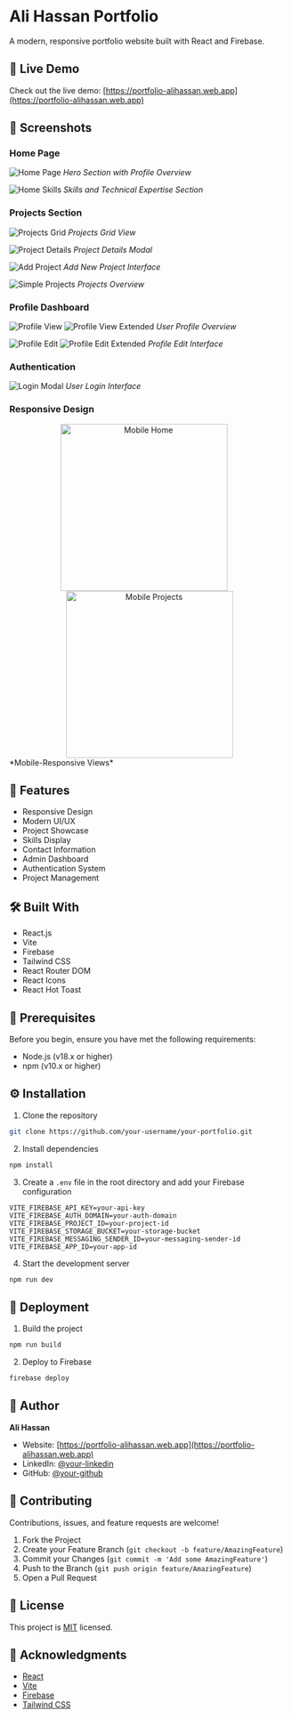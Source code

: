 # Ali Hassan Portfolio

A modern, responsive portfolio website built with React and Firebase.

## 🔴 Live Demo

Check out the live demo: [https://portfolio-alihassan.web.app](https://portfolio-alihassan.web.app)

## 📸 Screenshots

### Home Page

![Home Page](./screenshots/home1.png)
_Hero Section with Profile Overview_

![Home Skills](./screenshots/home2.png)
_Skills and Technical Expertise Section_

### Projects Section

![Projects Grid](./screenshots/projectspage.png)
_Projects Grid View_

![Project Details](./screenshots/projet_detail_page.png)
_Project Details Modal_

![Add Project](./screenshots/add_new_project.png)
_Add New Project Interface_

![Simple Projects](./screenshots/simple%20project%20page.png)
_Projects Overview_

### Profile Dashboard

![Profile View](./screenshots/profile_page.png)
![Profile View Extended](./screenshots/profile_page1.png)
_User Profile Overview_

![Profile Edit](./screenshots/Profile_edit.png)
![Profile Edit Extended](./screenshots/Profile_edit1.png)
_Profile Edit Interface_

### Authentication

![Login Modal](./screenshots/login.png)
_User Login Interface_

### Responsive Design

<div align="center">
  <img src="./screenshots/mobile-1.png" alt="Mobile Home" width="300" style="margin-right: 20px"/>
  <img src="./screenshots/mobile-2.png" alt="Mobile Projects" width="300"/>
</div>
*Mobile-Responsive Views*

## 🚀 Features

- Responsive Design
- Modern UI/UX
- Project Showcase
- Skills Display
- Contact Information
- Admin Dashboard
- Authentication System
- Project Management

## 🛠️ Built With

- React.js
- Vite
- Firebase
- Tailwind CSS
- React Router DOM
- React Icons
- React Hot Toast

## 📝 Prerequisites

Before you begin, ensure you have met the following requirements:

- Node.js (v18.x or higher)
- npm (v10.x or higher)

## ⚙️ Installation

1. Clone the repository

```bash
git clone https://github.com/your-username/your-portfolio.git
```

2. Install dependencies

```bash
npm install
```

3. Create a `.env` file in the root directory and add your Firebase configuration

```env
VITE_FIREBASE_API_KEY=your-api-key
VITE_FIREBASE_AUTH_DOMAIN=your-auth-domain
VITE_FIREBASE_PROJECT_ID=your-project-id
VITE_FIREBASE_STORAGE_BUCKET=your-storage-bucket
VITE_FIREBASE_MESSAGING_SENDER_ID=your-messaging-sender-id
VITE_FIREBASE_APP_ID=your-app-id
```

4. Start the development server

```bash
npm run dev
```

## 🚀 Deployment

1. Build the project

```bash
npm run build
```

2. Deploy to Firebase

```bash
firebase deploy
```

## 👤 Author

**Ali Hassan**

- Website: [https://portfolio-alihassan.web.app](https://portfolio-alihassan.web.app)
- LinkedIn: [@your-linkedin](https://linkedin.com/in/your-linkedin)
- GitHub: [@your-github](https://github.com/your-github)

## 🤝 Contributing

Contributions, issues, and feature requests are welcome!

1. Fork the Project
2. Create your Feature Branch (`git checkout -b feature/AmazingFeature`)
3. Commit your Changes (`git commit -m 'Add some AmazingFeature'`)
4. Push to the Branch (`git push origin feature/AmazingFeature`)
5. Open a Pull Request

## 📝 License

This project is [MIT](./LICENSE) licensed.

## 🙏 Acknowledgments

- [React](https://reactjs.org/)
- [Vite](https://vitejs.dev/)
- [Firebase](https://firebase.google.com/)
- [Tailwind CSS](https://tailwindcss.com/)
